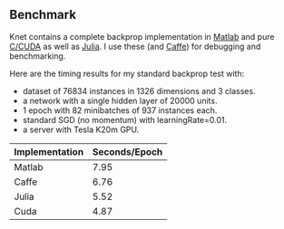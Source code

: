 ## Benchmark

Knet contains a complete backprop implementation in
[Matlab](https://github.com/denizyuret/Knet.jl/tree/master/matlab)
and pure
[C/CUDA](https://github.com/denizyuret/Knet.jl/tree/master/cuda) as
well as
[Julia](https://github.com/denizyuret/Knet.jl/tree/master/src).  I
use these (and [Caffe](http://caffe.berkeleyvision.org)) for
debugging and benchmarking.

Here are the timing results for my standard backprop test with:
* dataset of 76834 instances in 1326 dimensions and 3 classes.
* a network with a single hidden layer of 20000 units.
* 1 epoch with 82 minibatches of 937 instances each.
* standard SGD (no momentum) with learningRate=0.01.
* a server with Tesla K20m GPU.

Implementation | Seconds/Epoch
---------------|--------------
Matlab| 7.95
Caffe | 6.76
Julia | 5.52
Cuda  | 4.87
